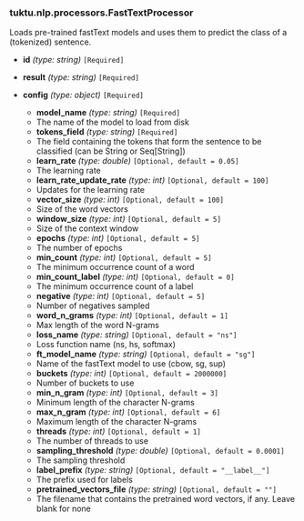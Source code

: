 ### tuktu.nlp.processors.FastTextProcessor
Loads pre-trained fastText models and uses them to predict the class of a (tokenized) sentence.

  * **id** *(type: string)* `[Required]`

  * **result** *(type: string)* `[Required]`

  * **config** *(type: object)* `[Required]`

    * **model_name** *(type: string)* `[Required]`
    - The name of the model to load from disk

    * **tokens_field** *(type: string)* `[Required]`
    - The field containing the tokens that form the sentence to be classified (can be String or Seq[String])

    * **learn_rate** *(type: double)* `[Optional, default = 0.05]`
    - The learning rate

    * **learn_rate_update_rate** *(type: int)* `[Optional, default = 100]`
    - Updates for the learning rate 

    * **vector_size** *(type: int)* `[Optional, default = 100]`
    - Size of the word vectors

    * **window_size** *(type: int)* `[Optional, default = 5]`
    - Size of the context window

    * **epochs** *(type: int)* `[Optional, default = 5]`
    - The number of epochs

    * **min_count** *(type: int)* `[Optional, default = 5]`
    - The minimum occurrence count of a word

    * **min_count_label** *(type: int)* `[Optional, default = 0]`
    - The minimum occurrence count of a label

    * **negative** *(type: int)* `[Optional, default = 5]`
    - Number of negatives sampled

    * **word_n_grams** *(type: int)* `[Optional, default = 1]`
    - Max length of the word N-grams

    * **loss_name** *(type: string)* `[Optional, default = "ns"]`
    - Loss function name (ns, hs, softmax)

    * **ft_model_name** *(type: string)* `[Optional, default = "sg"]`
    - Name of the fastText model to use (cbow, sg, sup)

    * **buckets** *(type: int)* `[Optional, default = 2000000]`
    - Number of buckets to use

    * **min_n_gram** *(type: int)* `[Optional, default = 3]`
    - Minimum length of the character N-grams

    * **max_n_gram** *(type: int)* `[Optional, default = 6]`
    - Maximum length of the character N-grams

    * **threads** *(type: int)* `[Optional, default = 1]`
    - The number of threads to use

    * **sampling_threshold** *(type: double)* `[Optional, default = 0.0001]`
    - The sampling threshold

    * **label_prefix** *(type: string)* `[Optional, default = "__label__"]`
    - The prefix used for labels

    * **pretrained_vectors_file** *(type: string)* `[Optional, default = ""]`
    - The filename that contains the pretrained word vectors, if any. Leave blank for none

